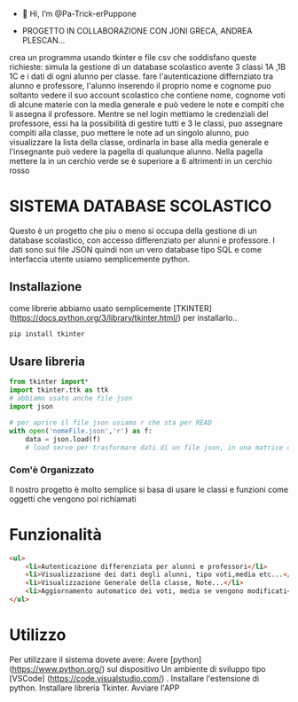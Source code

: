 - 👋 Hi, I’m @Pa-Trick-erPuppone

- PROGETTO IN COLLABORAZIONE CON JONI GRECA, ANDREA PLESCAN...

<!---
Pa-Trick-erPuppone/Pa-Trick-erPuppone is a ✨ special ✨ repository because its `README.md` (this file) appears on your GitHub profile.
You can click the Preview link to take a look at your changes.
--->

crea un programma usando tkinter e file csv che soddisfano queste richieste:
simula la gestione di un database scolastico avente 3 classi 1A ,1B  1C e i dati di ogni alunno per classe.
fare l'autenticazione differnziato tra alunno e professore, l'alunno inserendo il proprio nome e cognome
puo soltanto vedere il suo account scolastico che contiene nome, cognome voti di alcune materie con la media generale e può vedere le note e compiti che li assegna il professore. 
Mentre se nel login mettiamo le credenziali del professore, essi ha la possibilità di gestire tutti e 3 le classi, puo assegnare compiti alla classe, puo mettere le note ad un singolo alunno, puo visualizzare la lista della classe, ordinarla in base alla media generale e l'insegnante può vedere la pagella di qualunque alunno. Nella pagella mettere la in un cerchio verde se è superiore a 6 altrimenti in un cerchio rosso

# SISTEMA DATABASE SCOLASTICO

Questo è un progetto che piu o meno si occupa della gestione di un database scolastico, con accesso differenziato per alunni e professore. I dati sono sui file JSON quindi non un vero database tipo SQL e come interfaccia utente usiamo semplicemente python.

## Installazione 

come librerie abbiamo usato semplicemente [TKINTER] (https://docs.python.org/3/library/tkinter.html/) per installarlo..

```bash
pip install tkinter
```

## Usare libreria

```python
from tkinter import*
import tkinter.ttk as ttk
# abbiamo usato anche file json
import json 

# per aprire il file json usiamo r che sta per READ
with open('nomeFile.json','r') as f:
    data = json.load(f)
    # load serve per trasformare dati di un file json, in una matrice cosi che possono essere gestiti bene nel file python
```

### Com'è Organizzato 

Il nostro progetto è molto semplice si basa di usare le  classi e funzioni come oggetti che vengono poi richiamati

# Funzionalità

```html
<ul>
    <li>Autenticazione differenziata per alunni e professori</li>
    <li>Visualizzazione dei dati degli alunni, tipo voti,media etc...</li>
    <li>Visualizzazione Generale della classe, Note...</li>
    <li>Aggiornamento automatico dei voti, media se vengono modificati</li>
</ul>
```
# Utilizzo
 
 Per utilizzare il sistema dovete avere: 
 Avere [python] (https://www.python.org/) sul dispositivo
 Un ambiente di sviluppo tipo [VSCode] (https://code.visualstudio.com/) .
 Installare l'estensione di python.
 Installare libreria Tkinter.
 Avviare l'APP
